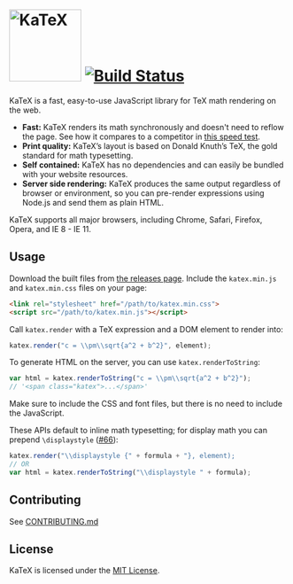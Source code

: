 # [<img src="https://khan.github.io/KaTeX/katex-logo.svg" width="130" alt="KaTeX">](https://khan.github.io/KaTeX/) [![Build Status](https://travis-ci.org/Khan/KaTeX.svg?branch=master)](https://travis-ci.org/Khan/KaTeX)

KaTeX is a fast, easy-to-use JavaScript library for TeX math rendering on the web.

 * **Fast:** KaTeX renders its math synchronously and doesn't need to reflow the page. See how it compares to a competitor in [this speed test](http://jsperf.com/katex-vs-mathjax/).
 * **Print quality:** KaTeX’s layout is based on Donald Knuth’s TeX, the gold standard for math typesetting.
 * **Self contained:** KaTeX has no dependencies and can easily be bundled with your website resources.
 * **Server side rendering:** KaTeX produces the same output regardless of browser or environment, so you can pre-render expressions using Node.js and send them as plain HTML.

KaTeX supports all major browsers, including Chrome, Safari, Firefox, Opera, and IE 8 - IE 11.

## Usage

Download the built files from [the releases page](https://github.com/khan/katex/releases). Include the `katex.min.js` and `katex.min.css` files on your page:

```html
<link rel="stylesheet" href="/path/to/katex.min.css">
<script src="/path/to/katex.min.js"></script>
```

Call `katex.render` with a TeX expression and a DOM element to render into:

```js
katex.render("c = \\pm\\sqrt{a^2 + b^2}", element);
```

To generate HTML on the server, you can use `katex.renderToString`:

```js
var html = katex.renderToString("c = \\pm\\sqrt{a^2 + b^2}");
// '<span class="katex">...</span>'
```

Make sure to include the CSS and font files, but there is no need to include the JavaScript.

These APIs default to inline math typesetting; for display math you can prepend `\displaystyle` ([#66](https://github.com/Khan/KaTeX/issues/66)):

```js
katex.render("\\displaystyle {" + formula + "}, element);
// OR
var html = katex.renderToString("\\displaystyle " + formula);
```

## Contributing

See [CONTRIBUTING.md](CONTRIBUTING.md)

## License

KaTeX is licensed under the [MIT License](http://opensource.org/licenses/MIT).
